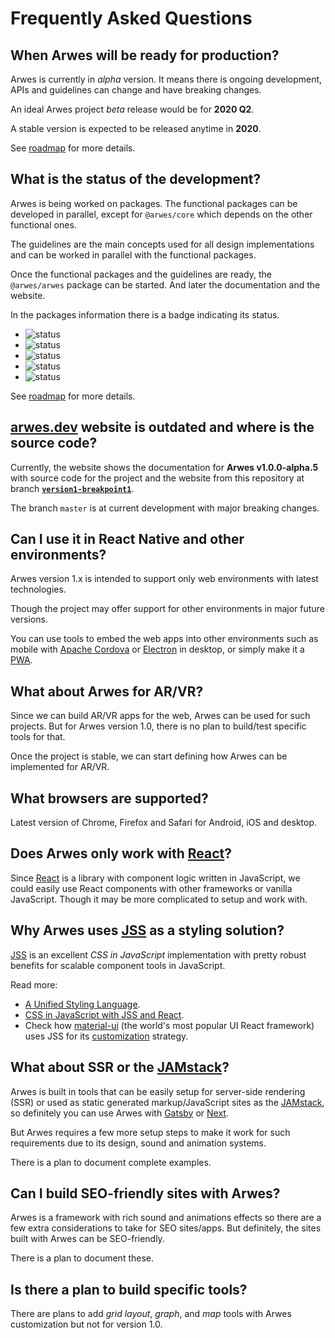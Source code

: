 # Frequently Asked Questions

<!-- TODO: Update questions when the next "stable" alpha/beta is released. -->
<!-- TODO: Update questions when the website is released. -->

## When Arwes will be ready for production?

Arwes is currently in _alpha_ version. It means there is ongoing development,
APIs and guidelines can change and have breaking changes.

An ideal Arwes project _beta_ release would be for **2020 Q2**.

A stable version is expected to be released anytime in **2020**.

See [roadmap](./ROADMAP.md) for more details.

## What is the status of the development?

Arwes is being worked on packages. The functional packages can be developed
in parallel, except for `@arwes/core` which depends on the other functional
ones.

The guidelines are the main concepts used for all design implementations and
can be worked in parallel with the functional packages.

Once the functional packages and the guidelines are ready, the `@arwes/arwes`
package can be started. And later the documentation and the website.

In the packages information there is a badge indicating its status.

- <img src="https://img.shields.io/badge/status-in%20concept-999999.svg" alt="status">
- <img src="https://img.shields.io/badge/status-in%20specification-blue.svg" alt="status">
- <img src="https://img.shields.io/badge/status-in%20development-orange.svg" alt="status">
- <img src="https://img.shields.io/badge/status-in%20testing-yellow.svg" alt="status">
- <img src="https://img.shields.io/badge/status-in%20production-green.svg" alt="status">

See [roadmap](./ROADMAP.md) for more details.

## [arwes.dev](https://arwes.dev) website is outdated and where is the source code?

Currently, the website shows the documentation for **Arwes v1.0.0-alpha.5** with
source code for the project and the website from this repository at branch **[`version1-breakpoint1`](https://github.com/arwes/arwes/tree/version1-breakpoint1)**.

The branch `master` is at current development with major breaking changes.

## Can I use it in React Native and other environments?

Arwes version 1.x is intended to support only web environments with latest
technologies.

Though the project may offer support for other environments in major future
versions.

You can use tools to embed the web apps into other environments such as
mobile with [Apache Cordova](https://cordova.apache.org) or [Electron](https://electronjs.org)
in desktop, or simply make it a [PWA](https://developers.google.com/web/progressive-web-apps).

## What about Arwes for AR/VR?

Since we can build AR/VR apps for the web, Arwes can be used for such projects.
But for Arwes version 1.0, there is no plan to build/test specific tools for
that.

Once the project is stable, we can start defining how Arwes can be implemented
for AR/VR.

## What browsers are supported?

Latest version of Chrome, Firefox and Safari for Android, iOS and desktop.

## Does Arwes only work with [React](https://reactjs.org)?

Since [React](https://reactjs.org) is a library with component logic written
in JavaScript, we could easily use React components with other frameworks or
vanilla JavaScript. Though it may be more complicated to setup and work with.

## Why Arwes uses [JSS](https://cssinjs.org) as a styling solution?

[JSS](https://cssinjs.org) is an excellent _CSS in JavaScript_ implementation
with pretty robust benefits for scalable component tools in JavaScript.

Read more:

- [A Unified Styling Language](https://medium.com/seek-blog/a-unified-styling-language-d0c208de2660).
- [CSS in JavaScript with JSS and React](https://medium.com/jobsity/css-in-javascript-with-jss-and-react-54cdd2720222).
- Check how [material-ui](https://material-ui.com) (the world's most popular UI React framework) uses JSS for its [customization](https://material-ui.com/customization/css-in-js) strategy.

## What about SSR or the [JAMstack](https://jamstack.org)?

Arwes is built in tools that can be easily setup for server-side rendering (SSR)
or used as static generated markup/JavaScript sites as the [JAMstack](https://jamstack.org),
so definitely you can use Arwes with [Gatsby](http://gatsbyjs.org) or [Next](https://nextjs.org).

But Arwes requires a few more setup steps to make it work for such requirements
due to its design, sound and animation systems.

There is a plan to document complete examples.

## Can I build SEO-friendly sites with Arwes?

Arwes is a framework with rich sound and animations effects so there are a few
extra considerations to take for SEO sites/apps. But definitely, the sites built
with Arwes can be SEO-friendly.

There is a plan to document these.

## Is there a plan to build specific tools?

There are plans to add _grid layout_, _graph_, and _map_ tools with Arwes
customization but not for version 1.0.
